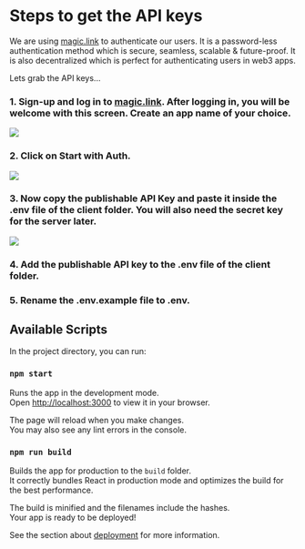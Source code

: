 
# Steps to get the API keys

We are using [magic.link](https://magic.link/) to authenticate our users. It is a password-less authentication method which is secure, seamless, scalable & future-proof. It is also decentralized which is perfect for authenticating users in web3 apps.

Lets grab the API keys...

### 1. Sign-up and log in to [magic.link](https://magic.link/). After logging in, you will be welcome with this screen. Create an app name of your choice.  
<img src="https://user-images.githubusercontent.com/63467479/190847260-6d9c4b86-87ff-48ac-b301-c002eb1f07fa.png">

### 2. Click on Start with Auth. 
<img src="https://user-images.githubusercontent.com/63467479/190847409-fc620ef2-b7ab-4759-9804-d3f2d86137b0.png">

### 3. Now copy the publishable API Key and paste it inside the .env file of the client folder. You will also need the secret key for the server later. 
<img src="https://user-images.githubusercontent.com/63467479/190847663-e7a8544f-abda-4d9f-a7e1-40dd6633e636.png">

### 4. Add the publishable API key to the .env file of the client folder.

### 5. Rename the .env.example file to .env.

## Available Scripts

In the project directory, you can run:

### `npm start`

Runs the app in the development mode.\
Open [http://localhost:3000](http://localhost:3000) to view it in your browser.

The page will reload when you make changes.\
You may also see any lint errors in the console.

### `npm run build`

Builds the app for production to the `build` folder.\
It correctly bundles React in production mode and optimizes the build for the best performance.

The build is minified and the filenames include the hashes.\
Your app is ready to be deployed!

See the section about [deployment](https://facebook.github.io/create-react-app/docs/deployment) for more information.
